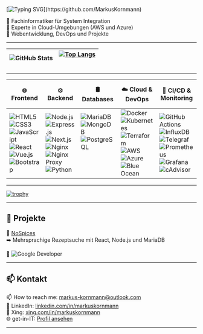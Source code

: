 
[![Typing SVG](https://readme-typing-svg.herokuapp.com?size=26&color=FF5733&width=600&lines=Hello,+I+Am+Masko!;IT+Specialist+In+Systems+Integration;Specialist+In+Cloud+Environments;Fullstack+Webdeveloper;DevOps+Engineer;)](https://github.com/MarkusKornmann)


🔹 Fachinformatiker für System Integration  
🔹 Experte in Cloud-Umgebungen (AWS und Azure) <br>
🔹 Webentwicklung, DevOps und Projekte  

---

| ![GitHub Stats](https://github-readme-stats.vercel.app/api?username=MarkusKornmann&show_icons=true&theme=transparent&border_color=ffffff) | [![Top Langs](https://github-readme-stats.vercel.app/api/top-langs/?username=MarkusKornmann&layout=compact&theme=transparent&border_color=ffffff)](https://github.com/MarkusKornmann/github-readme-stats) <br> <br> |
|--------------|--------------|


---

| 🌐 Frontend | ⚙️ Backend | 🛢️ Databases | ☁️ Cloud & DevOps | 🔄 CI/CD & Monitoring | 🔧 Tools | 🖥️ Operating Systems | 🔒 Networking & Security |
|---|---|---|---|---|---|---|---|
| ![HTML5](https://img.shields.io/badge/-HTML5-E34F26?style=flat&logo=html5&logoColor=white) <br> ![CSS3](https://img.shields.io/badge/-CSS3-1572B6?style=flat&logo=css3&logoColor=white) <br> ![JavaScript](https://img.shields.io/badge/-JavaScript-F7DF1E?style=flat&logo=javascript&logoColor=black) <br> ![React](https://img.shields.io/badge/-React-61DAFB?style=flat&logo=react&logoColor=black) <br> ![Vue.js](https://img.shields.io/badge/-Vue.js-4FC08D?style=flat&logo=vue.js&logoColor=white) <br> ![Bootstrap](https://img.shields.io/badge/-Bootstrap-7952B3?style=flat&logo=bootstrap&logoColor=white) | ![Node.js](https://img.shields.io/badge/-Node.js-339933?style=flat&logo=node.js&logoColor=white) <br> ![Express.js](https://img.shields.io/badge/-Express.js-000000?style=flat&logo=express&logoColor=white) <br> ![Next.js](https://img.shields.io/badge/-Next.js-000000?style=flat&logo=next.js&logoColor=white) <br> ![Nginx](https://img.shields.io/badge/-Nginx-009639?style=flat&logo=nginx&logoColor=white) <br> ![Nginx Proxy](https://img.shields.io/badge/-Nginx%20Proxy-009639?style=flat&logo=nginx&logoColor=white) <br> ![Python](https://img.shields.io/badge/-Python-3776AB?style=flat&logo=python&logoColor=white) <br> | ![MariaDB](https://img.shields.io/badge/-MariaDB-003545?style=flat&logo=mariadb&logoColor=white) <br> ![MongoDB](https://img.shields.io/badge/-MongoDB-47A248?style=flat&logo=mongodb&logoColor=white) <br> ![PostgreSQL](https://img.shields.io/badge/-PostgreSQL-336791?style=flat&logo=postgresql&logoColor=white) <br> <br> <br> <br> | ![Docker](https://img.shields.io/badge/-Docker-2496ED?style=flat&logo=docker&logoColor=white) <br> ![Kubernetes](https://img.shields.io/badge/-Kubernetes-326CE5?style=flat&logo=kubernetes&logoColor=white) <br> ![Terraform](https://img.shields.io/badge/-Terraform-7B42BC?style=flat&logo=terraform&logoColor=white) <br> ![AWS](https://img.shields.io/badge/-AWS-232F3E?style=flat&logo=amazonaws&logoColor=white) <br> ![Azure](https://img.shields.io/badge/-Azure-0078D4?style=flat&logo=microsoft-azure&logoColor=white) <br> ![Blue Ocean](https://img.shields.io/badge/-Blue%20Ocean-1CA0F1?style=flat&logo=jenkins&logoColor=white) | ![GitHub Actions](https://img.shields.io/badge/-GitHub%20Actions-2088FF?style=flat&logo=github-actions&logoColor=white) <br> ![InfluxDB](https://img.shields.io/badge/-InfluxDB-22ADF6?style=flat&logo=influxdb&logoColor=white) <br> ![Telegraf](https://img.shields.io/badge/-Telegraf-4A8FFF?style=flat&logo=telegraf&logoColor=white) <br> ![Prometheus](https://img.shields.io/badge/-Prometheus-E6522C?style=flat&logo=prometheus&logoColor=white) <br> ![Grafana](https://img.shields.io/badge/-Grafana-F46800?style=flat&logo=grafana&logoColor=white) <br> ![cAdvisor](https://img.shields.io/badge/-cAdvisor-00599C?style=flat&logo=cadvisor&logoColor=white) | ![Git](https://img.shields.io/badge/-Git-F05032?style=flat&logo=git&logoColor=white) <br> ![VS Code](https://img.shields.io/badge/-VS%20Code-007ACC?style=flat&logo=visual-studio-code&logoColor=white) <br> <br> <br> <br> <br> | ![Ubuntu](https://img.shields.io/badge/-Ubuntu-E95420?style=flat&logo=ubuntu&logoColor=white) <br> ![Debian](https://img.shields.io/badge/-Debian-A81D33?style=flat&logo=debian&logoColor=white) <br> ![OpenMediaVault](https://img.shields.io/badge/-OpenMediaVault-1C5D99?style=flat&logo=openmediavault&logoColor=white)<br> ![Windows Server](https://img.shields.io/badge/-Windows%20Server-0078D6?style=flat&logo=windows&logoColor=white) <br>![Windows](https://img.shields.io/badge/-Windows-0078D6?style=flat&logo=windows&logoColor=white) <br> <br> | ![OAuth2](https://img.shields.io/badge/-OAuth2-3C3C3C?style=flat&logo=oauth&logoColor=white) <br> ![OwnCloud](https://img.shields.io/badge/-OwnCloud-1C75BC?style=flat&logo=owncloud&logoColor=white) <br> ![Seafile](https://img.shields.io/badge/-Seafile-4A8FFF?style=flat&logo=seafile&logoColor=white) <br> <br> <br> <br> |

---

[![trophy](https://github-profile-trophy.vercel.app/?username=MarkusKornmann&theme=transparent)](https://github.com/ryo-ma/github-profile-trophy)

---

## 📂 Projekte

🔹 [NoSpices](https://github.com/Clickybunty/nospices)  
➡️ Mehrsprachige Rezeptsuche mit React, Node.js und MariaDB

🔹 ![Google Developer](https://img.shields.io/badge/-Google%20Developer-4285F4?style=flat&logo=google&logoColor=white)


---

## 📫 Kontakt
📫 How to reach me: [markus-kornmann@outlook.com](mailto:markus-kornmann@outlook.com) <br>
💼 LinkedIn: [linkedin.com/in/markuskornmann](https://www.linkedin.com/in/markuskornmann/) <br>
💼 Xing: [xing.com/in/markuskornmann](https://www.xing.com/markuskornmann/) <br>
🌐 get-in-IT: [Profil ansehen](https://www.get-in-it.de/profil/xxxxxxxxxx) <br>

---




